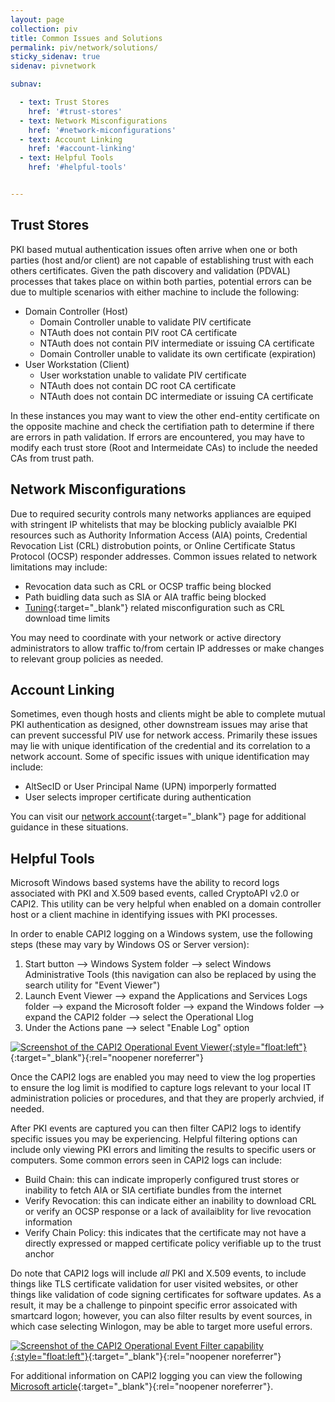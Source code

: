 ```yaml
---
layout: page
collection: piv
title: Common Issues and Solutions
permalink: piv/network/solutions/
sticky_sidenav: true
sidenav: pivnetwork

subnav:

  - text: Trust Stores
    href: '#trust-stores'
  - text: Network Misconfigurations
    href: '#network-miconfigurations'
  - text: Account Linking
    href: '#account-linking'
  - text: Helpful Tools
    href: '#helpful-tools'


---
```


## Trust Stores
PKI based mutual authentication issues often arrive when one or both parties (host and/or client) are not capable of establishing trust with each others certificates.  Given the path discovery and validation (PDVAL) processes that takes place on within both parties, potential errors can be due to multiple scenarios with either machine to include the following:

   - Domain Controller (Host)
      - Domain Controller unable to validate PIV certificate
      - NTAuth does not contain PIV root CA certificate
      - NTAuth does not contain PIV intermediate or issuing CA certificate
      - Domain Controller unable to validate its own certificate (expiration) 
   - User Workstation (Client)
      - User workstation unable to validate PIV certificate 
      - NTAuth does not contain DC root CA certificate
      - NTAuth does not contain DC intermediate or issuing CA certificate

In these instances you may want to view the other end-entity certificate on the opposite machine and check the certifiation path to determine if there are errors in path validation.  If errors are encountered, you may have to modify each trust store (Root and Intermeidate CAs) to include the needed CAs from trust path.

## Network Misconfigurations
Due to required security controls many networks appliances are equiped with stringent IP whitelists that may be blocking publicly avaialble PKI resources such as Authority Information Access (AIA) points, Credential Revocation List (CRL) distrobution points, or Online Certificate Status Protocol (OCSP) responder addresses.  Common issues related to network limitations may include:

   - Revocation data such as CRL or OCSP traffic being blocked
   - Path buidling data such as SIA or AIA traffic being blocked
   - [Tuning](/../tuning){:target="_blank"} related misconfiguration such as CRL download time limits

You may need to coordinate with your network or active directory administrators to allow traffic to/from certain IP addresses or make changes to relevant group policies as needed.

## Account Linking 
Sometimes, even though hosts and clients might be able to complete mutual PKI authentication as designed, other downstream issues may arise that can prevent successful PIV use for network access.  Primarily these issues may lie with unique identification of the credential and its correlation to a network account.  Some of specific issues with unique identification may include:

  - AltSecID or User Principal Name (UPN) imporperly formatted
  - User selects improper certificate during authentication

You can visit our [network account](/../account){:target="_blank"} page for additional guidance in these situations.

## Helpful Tools

Microsoft Windows based systems have the ability to record logs associated with PKI and X.509 based events, called CryptoAPI v2.0 or CAPI2.  This utility can be very helpful when enabled on a domain controller host or a client machine in identifying issues with PKI processes.  

In order to enable CAPI2 logging on a Windows system, use the following steps (these may vary by Windows OS or Server version):
  1. Start button --> Windows System folder --> select Windows Administrative Tools (this navigation can also be replaced by using the search utility for "Event Viewer")
  2. Launch Event Viewer --> expand the Applications and Services Logs folder --> expand the Microsoft folder --> expand the Windows folder --> expand the CAPI2 folder --> select the Operational Llog
  3. Under the Actions pane --> select "Enable Log" option

[![Screenshot of the CAPI2 Operational Event Viewer]({{site.baseurl}}/assets/piv/CAPI2_logging.png){:style="float:left"}]({{site.baseurl}}/assets/piv/CAPI2_logging.png){:target="_blank"}{:rel="noopener noreferrer"}

Once the CAPI2 logs are enabled you may need to view the log properties to ensure the log limit is modified to capture logs relevant to your local IT administration policies or procedures, and that they are properly archvied, if needed.

After PKI events are captured you can then filter CAPI2 logs to identify specific issues you may be experiencing.  Helpful filtering options can include only viewing PKI errors and limiting the results to specific users or computers.  Some common errors seen in CAPI2 logs can include:
  - Build Chain: this can indicate improperly configured trust stores or inability to fetch AIA or SIA certifiate bundles from the internet
  - Verify Revocation: this can indicate either an inability to download CRL or verify an OCSP response or a lack of availaiblity for live revocation information
  - Verify Chain Policy: this indicates that the certificate may not have a directly expressed or mapped certificate policy verifiable up to the trust anchor

Do note that CAPI2 logs will include _all_ PKI and X.509 events, to include things like TLS certificate validation for user visited websites, or other things like validation of code signing certificates for software updates.  As a result, it may be a challenge to pinpoint specific error assoicated with smartcard logon; however, you can also filter results by event sources, in which case selecting Winlogon, may be able to target more useful errors.

[![Screenshot of the CAPI2 Operational Event Filter capability]({{site.baseurl}}/assets/piv/CAPI2_log_filtering.png){:style="float:left"}]({{site.baseurl}}/assets/piv/CAPI2_log_filtering.png){:target="_blank"}{:rel="noopener noreferrer"}

For additional information on CAPI2 logging you can view the following [Microsoft article](https://docs.microsoft.com/en-us/previous-versions/windows/it-pro/windows-vista/cc749296(v=ws.10)?redirectedfrom=MSDN){:target="_blank"}{:rel="noopener noreferrer"}.
